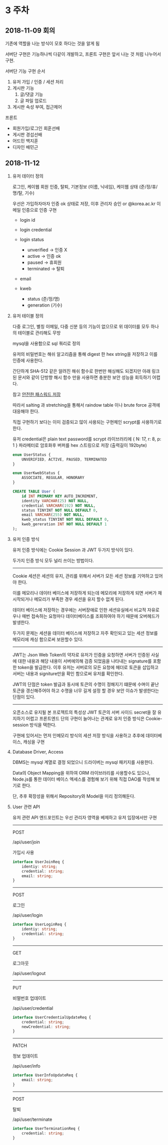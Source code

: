 # 3 주차

## 2018-11-09 회의

기존에 역할을 나눈 방식이 모호 하다는 것을 알게 됨

서버단 구현은 기능하나씩 다같이 개발하고,
프론트 구현은 앞서 나눈 것 처럼 나누어서 구현.

서버단 기능 구현 순서

1. 유저 가입 / 인증 / 세션 처리
2. 게시판 기능
   1. 글/댓글 기능
   2. 글 파일 업로드
3. 게시판 속성 부여, 접근제어

프론트

- 회원가입/로그인 회훈선배
- 게시판 경섭선배
- 어드민 백지훈
- 디자인 배민근

## 2018-11-12

1. 유저 데이터 정의

    로그인, 케이웹 회원 인증, 탈퇴, 기본정보 (이름, 닉네임), 케이웹 상태 (준/정/휴/명/탈, 기수)

    우선은 가입하자마자 인증 ok 상태로 저장, 이후 관리자 승인 or @korea.ac.kr 이메일 인증으로 인증 구현

    - login id
    - login credential
    - login status
      - unverified -> 인증 X
      - active -> 인증 ok
      - paused -> 휴회원
      - terminated -> 탈퇴

    - email
    - kweb
      - status (준/정/명)
      - generation (기수)

2. 유저 테이블 정의

    다중 로그인, 별칭 이메일, 다중 신분 등의 기능이 없으므로 위 데이터를 모두 하나의 테이블로 관리해도 무방

    mysql을 사용함으로 sql 쿼리로 정의

    유저의 비밀번호는 해쉬 알고리즘을 통해 digest 한 hex string을 저장하고 이를 인증에 사용한다.

    간단하게 SHA-512 같은 알려진 해쉬 함수로 한번만 해싱해도 되겠지만 아래 링크된 문서와 같이 단방향 해시 함수 만을 사용하면 충분한 보안 성능을 회득하기 어렵다.

    참고 [안전한 패스워드 저장
](https://d2.naver.com/helloworld/318732)

    따라서 salting 과 stretching을 통해서 raindow table 이나 brute force 공격에 대응해야 한다.

    직접 구현하기 보다는 이미 검증되고 많이 사용되는 구현체인 scrypt를 사용하기로 한다.

    유저 credential은 plain text password를 scrypt 라이브러리에 { N: 17, r: 8, p: 1 } 파라메터로 암호화후 버퍼를 hex 스트링으로 저장 (출력길이 192byte)

    ```typescript
    enum UserStatus {
        UNVERIFIED, ACTIVE, PAUSED, TERMINATED
    }
    ```

    ```typescript
    enum UserKwebStatus {
        ASSOCIATE, REGULAR, HONORARY
    }
    ```

    ```sql
    CREATE TABLE User (
        id INT PRIMARY KEY AUTO_INCREMENT,
        identity VARCHAR(25) NOT NULL,
        credential VARCHAR(192) NOT NULL,
        status TINYINT NOT NULL DEFAULT 0,
        email VARCHAR(255) NOT NULL,
        kweb_status TINYINT NOT NULL DEFAULT 0,
        kweb_gereration INT NOT NULL DEFAULT 1
    );
    ```

3. 유저 인증 방식

    유저 인증 방식에는 Cookie Session 과 JWT 두가지 방식이 있다.

    두가지 인증 방식 모두 널리 쓰이는 방법이다.

    ---

    Cookie 세션은 세션의 유지, 관리를 위해서 서버가 모든 세션 정보를 기억하고 있어야 한다.

    이를 메모리나 데이터 베이스에 저장하게 되는데 메모리에 저장하게 되면 서버가 재시작되거나 메모리가 부족한 경우 세션을 유지 할수 없게 된다.

    데이터 베이스에 저장하는 경우에는 서버장애로 인한 세션유실에서 비교적 자유로우나 매번 접속하는 요청마다 데이터베이스를 조회하여야 하기 때문에 오버헤드가 발생한다.

    두가지 문제는 세션을 데이터 베이스에 저장하고 자주 확인되고 있는 세션 정보를 메모리에 캐싱 함으로써 보완할수 있다.

    ---

    JWT는 Json Web Token의 약자로 유저가 인증을 요청하면 서버가 인증된 사실에 대한 내용과 해당 내용이 서버에의해 검증 되었음을 나타내는 signature를 포함한 token을 발급한다. 이후 유저는 서버로의 모든 요청에 헤더로 토큰을 삽입하고 서버는 내용과 signiture만을 확인 함으로써 유저를 확인한다.

    JWT의 단점은 token 발급과 동시에 토큰의 수명이 정해지기 떄문에 수며이 끝난 토큰을 갱신해주어야 하고 수명을 너무 길게 설정 할 경우 보안 이슈가 발생한다는 단점이 있다.

    ---

    오픈소스로 유지될 본 프로젝트의 특성상 JWT 토큰의 서버 사이드 secret을 잘 유지하기 어렵고 프론트엔드 단의 구현이 늘어나는 관계로 유저 인증 방식은 Cookie-session 방식을 택한다.

    구현에 있어서는 먼저 인메모리 방식의 세션 저장 방식을 사용하고 추후에 데이터베이스, 캐싱을 구현

4. Database Driver, Access

    DBMS는 mysql 계열로 결정 되었으니 드라이버는 mysql 패키지를 사용한다.

    Data의 Object Mapping을 위하여 ORM 라이브러리를 사용할수도 있으나, Node.js를 통한 데이터 베이스 엑세스를 경험해 보기 위해 직접 DAO를 작성해 보기로 한다.

    단, 추후 확장성을 위해서 Repository와 Model을 미리 정의해둔다.

5. User 관련 API

    유저 관련 API 엔드포인트는 우선 관리자 영역을 베제하고 유저 입장에서만 구현

    ---

    POST

    /api/user/join

    가입시 사용

    ```typescript
    interface UserJoinReq {
        identiy: string;
        credential: string;
        email: string;
    }
    ```

    ---

    POST

    로그인

    /api/user/login

    ```typescript
    interface UserLoginReq {
        identiy: string;
        credential: string;
    }
    ```

    ---

    GET

    로그아웃

    /api/user/logout

    ---

    PUT

    비멀번호 업데이트

    /api/user/credential

    ```typescript
    interface UserCredentialUpdateReq {
        credential: string;
        newCredential: string;
    }
    ```

    ---

    PATCH

    정보 업데이트

    /api/user/info

    ```typescript
    interface UserInfoUpdateReq {
        email: string;
    }
    ```

    ---

    POST

    탈퇴

    /api/user/terminate

    ```typescript
    interface UserTerminationReq {
        credential: string;
    }
    ```
